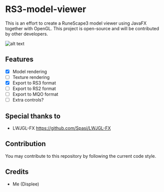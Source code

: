# RS3-model-viewer
This is an effort to create a RuneScape3 model viewer using JavaFX together with OpenGL.
This project is open-source and will be contributed by other developers.

![alt text](https://i.imgur.com/OJhslY0.png)

## Features

- [x] Model rendering
- [ ] Texture rendering
- [x] Export to RS3 format
- [ ] Export to RS2 format
- [ ] Export to MQO format
- [ ] Extra controls?

## Special thanks to
- LWJGL-FX https://github.com/Spasi/LWJGL-FX

## Contribution
You may contribute to this repository by following the current code style.

## Credits
- Me (Displee)
